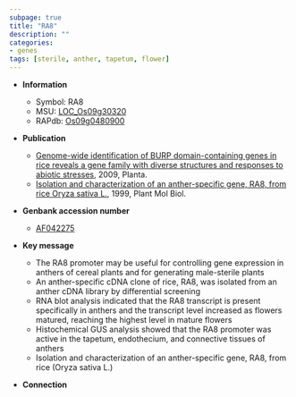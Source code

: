 ```yaml
---
subpage: true
title: "RA8"
description: ""
categories:
- genes
tags: [sterile, anther, tapetum, flower]
---
```


* **Information**  
    + Symbol: RA8  
    + MSU: [LOC_Os09g30320](http://rice.plantbiology.msu.edu/cgi-bin/ORF_infopage.cgi?orf=LOC_Os09g30320)  
    + RAPdb: [Os09g0480900](http://rapdb.dna.affrc.go.jp/viewer/gbrowse_details/irgsp1?name=Os09g0480900)  

* **Publication**  
    + [Genome-wide identification of BURP domain-containing genes in rice reveals a gene family with diverse structures and responses to abiotic stresses](http://www.ncbi.nlm.nih.gov/pubmed?term=Genome-wide+identification+of+BURP+domain-containing+genes+in+rice+reveals+a+gene+family+with+diverse+structures+and+responses+to+abiotic+stresses%5BTitle%5D), 2009, Planta.
    + [Isolation and characterization of an anther-specific gene, RA8, from rice Oryza sativa L.](http://www.ncbi.nlm.nih.gov/pubmed?term=Isolation+and+characterization+of+an+anther-specific+gene,+RA8,+from+rice+Oryza+sativa+L.%5BTitle%5D), 1999, Plant Mol Biol.

* **Genbank accession number**  
    + [AF042275](http://www.ncbi.nlm.nih.gov/nuccore/AF042275)

* **Key message**  
    + The RA8 promoter may be useful for controlling gene expression in anthers of cereal plants and for generating male-sterile plants
    + An anther-specific cDNA clone of rice, RA8, was isolated from an anther cDNA library by differential screening
    + RNA blot analysis indicated that the RA8 transcript is present specifically in anthers and the transcript level increased as flowers matured, reaching the highest level in mature flowers
    + Histochemical GUS analysis showed that the RA8 promoter was active in the tapetum, endothecium, and connective tissues of anthers
    + Isolation and characterization of an anther-specific gene, RA8, from rice (Oryza sativa L.)

* **Connection**  



